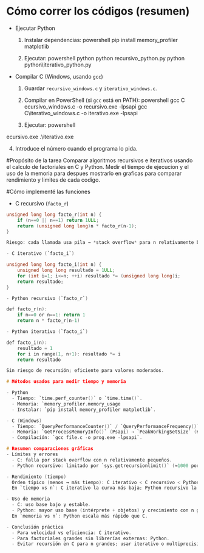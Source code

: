
# Cómo correr los códigos (resumen)

- Ejecutar Python
  1. Instalar dependencias:
     powershell
     pip install memory_profiler matplotlib
     
  2. Ejecutar:
     powershell
     python python
    recursivo_python.py
     python python\iterativo_python.py
     
- Compilar C (Windows, usando `gcc`)
  1. Guardar `recursivo_windows.c` y `iterativo_windows.c`.
  2. Compilar en PowerShell (si `gcc` está en PATH):
     powershell
     gcc C
ecursivo_windows.c -o recursivo.exe -lpsapi
     gcc C\iterativo_windows.c -o iterativo.exe -lpsapi
     
  3. Ejecutar:
     powershell
     
ecursivo.exe
     .\iterativo.exe
     
  4. Introduce el número cuando el programa lo pida.

#Propósito de la tarea
Comparar algoritmos recursivos e iterativos usando el calculo de factoriales en C y Python. Medir el tiempo de ejecucion y el uso de la memoria para despues mostrarlo en graficas
para comparar rendimiento y limites de cada codigo.

#Cómo implementé las funciones
- C recursivo (`facto_r`)
```c
unsigned long long facto_r(int n) {
    if (n==0 || n==1) return 1ULL;
    return (unsigned long long)n * facto_r(n-1);
}

Riesgo: cada llamada usa pila → *stack overflow* para n relativamente bajos.

- C iterativo (`facto_i`)

unsigned long long facto_i(int n) {
    unsigned long long resultado = 1ULL;
    for (int i=1; i<=n; ++i) resultado *= (unsigned long long)i;
    return resultado;
}

- Python recursivo (`facto_r`)

def facto_r(n):
    if n==0 or n==1: return 1
    return n * facto_r(n-1)

- Python iterativo (`facto_i`)

def facto_i(n):
    resultado = 1
    for i in range(1, n+1): resultado *= i
    return resultado

Sin riesgo de recursión; eficiente para valores moderados.

# Métodos usados para medir tiempo y memoria

- Python
  - Tiempo: `time.perf_counter()` o `time.time()`.
  - Memoria: `memory_profiler.memory_usage
  - Instalar: `pip install memory_profiler matplotlib`.

- C (Windows)
  - Tiempo: `QueryPerformanceCounter()` / `QueryPerformanceFrequency()` (alta resolución).
  - Memoria: `GetProcessMemoryInfo()` (Psapi) → `PeakWorkingSetSize` (KB).
  - Compilación: `gcc file.c -o prog.exe -lpsapi`.

# Resumen comparaciones gráficas
- Límites y errores
  - C: falla por stack overflow con n relativamente pequeños.
  - Python recursivo: limitado por `sys.getrecursionlimit()` (≈1000 por defecto) pero sin overflow numérico (limitado por RAM).

- Rendimiento (tiempo) 
  Orden típico (menos → más tiempo): C iterativo < C recursivo < Python iterativo < Python recursivo.  
  En `tiempo vs n`: C iterativo la curva más baja; Python recursivo la más alta.

- Uso de memoria 
  - C: uso base bajo y estable.  
  - Python: mayor uso base (intérprete + objetos) y crecimiento con n grande.  
  En `memoria vs n`: Python escala más rápido que C.

- Conclusión práctica
  - Para velocidad vs eficiencia: C iterativo.  
  - Para factoriales grandes sin librerías externas: Python.  
  - Evitar recursión en C para n grandes; usar iterativo o multiprecisión si se necesita exactitud para n grandes.
